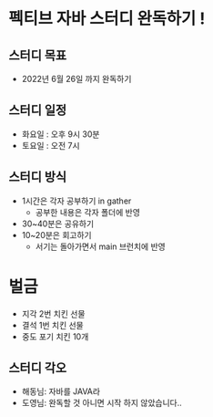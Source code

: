 # 펙티브 자바 스터디 완독하기 !

## 스터디 목표
* 2022년 6월 26일 까지 완독하기

## 스터디 일정
* 화요일 : 오후 9시 30분
* 토요일 : 오전 7시 

## 스터디 방식
* 1시간은 각자 공부하기 in gather
  * 공부한 내용은 각자 폴더에 반영
* 30~40분은 공유하기
* 10~20분은 회고하기 
  * 서기는 돌아가면서 main 브런치에 반영

# 벌금 
* 지각 2번 치킨 선물
* 결석 1번 치킨 선물
* 중도 포기 치킨 10개

## 스터디 각오
* 해동님: 자바를 JAVA라
* 도영님: 완독할 것 아니면 시작 하지 않았습니다..

